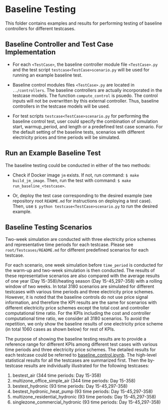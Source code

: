 # Baseline Testing

This folder contains examples and results for performing testing of baseline controllers for different testcases.

## Baseline Controller and Test Case Implementation

- For each ``<TestCase>``, the baseline controller module file ``<TestCase>.py`` and the test script ``testcase<TestCase>scenario.py`` will be used for running an example baseline test.

- Baseline control modules files ``<TestCase>.py`` are located in ``../controllers``. The baseline controllers are actually incorporated in the testcase models.
The function ``compute_control`` is psuedo. The control inputs will not be overwritten by this external controller. Thus, baseline controllers in the testcase models will be used. 

- For test scripts ``testcase<TestCase>scenario.py`` for performing the baseline control test, user could specify the combination of
simulation start, warmup_period, and length or a predefined test case scenario. For the default setting of the baseline tests,
 scenarios with different electricity prices and time periods will be  simulated. 

## Run an Example Baseline Test
The baseline testing could be conducted in either of the two methods:

- Check if Docker image ``jm`` exists. If not, run command: ``$ make build_jm_image``. 
Then, run the test with command: ``$ make run_baseline_<testcase>``.

- Or, deploy the test case corresponding to the desired example (see repository root ``README.md`` for instructions on deploying a test case). 
Then, use ``$ python testcase<TestCase>scenario.py`` to run the desired example.

## Baseline Testing Scenarios
Two-week simulation are conducted with three electricity price schemes and representative time periods for each testcase. Please see ``root/Testcases/README.md`` for different predefined scenarios for each testcase. 

For each scenario, one week simulation before ``time_period`` is conducted for the warm-up and two-week simulation is then conducted.
The results of these representative scenarios are also compared with the average results of one year (Day 15-358)/heating season (Day 15-45,297-358) with a rolling window of two weeks. 
In total 3180 scenarios are simulated for different testcases with various time periods and three electricity price schemes. 
However, it is noted that the baseline controls do not use price signal information, and therefore the KPI results are the same for scenarios with different electricity price schemes except the total cost and controller computational time ratio. 
For the KPIs including the cost and controller computational time ratio, we consider all 3180 scenarios. To avoid the repetition, we only show the baseline results of one electricity price scheme (in total 1060 cases as shown below) for rest of KPIs.

The purpose of showing the baseline testing results are to provide a reference range for different KPIs among different test cases with various time periods and three electricity price schemes. 
The detailed results for each testcase could be referred to [baseline_control.ipynb](baseline_control.ipynb).
The high-level statistical results for all the testcases are summarized first. Then the by-testcase results are individually illustrated for the following testcases:

1. bestest_air (344 time periods: Day 15-358)
2. multizone_office_simple_air (344 time periods: Day 15-358)
3. bestest_hydronic (93 time periods: Day 15-45,297-358)
4. bestest_hydronic_heat_pump (93 time periods: Day 15-45,297-358)
5. multizone_residential_hydronic (93 time periods: Day 15-45,297-358)
6. singlezone_commercial_hydronic (93 time periods: Day 15-45,297-358)



